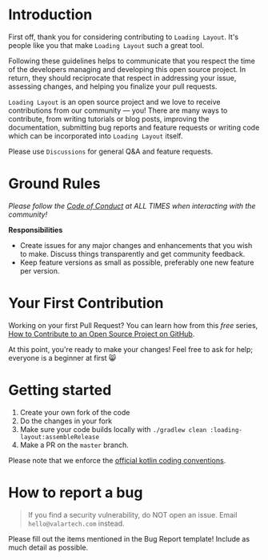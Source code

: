 # Introduction

First off, thank you for considering contributing to `Loading Layout`. It's people like you that make `Loading Layout` such a great tool.

Following these guidelines helps to communicate that you respect the time of the developers managing and developing this open source project. In return, they should reciprocate that respect in addressing your issue, assessing changes, and helping you finalize your pull requests.

`Loading Layout` is an open source project and we love to receive contributions from our community — you! There are many ways to contribute, from writing tutorials or blog posts, improving the documentation, submitting bug reports and feature requests or writing code which can be incorporated into `Loading Layout` itself.

Please use `Discussions` for general Q&A and feature requests. 

# Ground Rules
*Please follow the [Code of Conduct](CODE_OF_CONDUCT.md) at ALL TIMES when interacting with the community!*

**Responsibilities**
* Create issues for any major changes and enhancements that you wish to make. Discuss things transparently and get community feedback.
* Keep feature versions as small as possible, preferably one new feature per version.

# Your First Contribution

Working on your first Pull Request? You can learn how from this *free* series, [How to Contribute to an Open Source Project on GitHub](https://egghead.io/series/how-to-contribute-to-an-open-source-project-on-github).

At this point, you're ready to make your changes! Feel free to ask for help; everyone is a beginner at first :smile_cat:

# Getting started

1. Create your own fork of the code
2. Do the changes in your fork
3. Make sure your code builds locally with `./gradlew clean :loading-layout:assembleRelease`
4. Make a PR on the `master` branch.

Please note that we enforce the [official kotlin coding conventions](https://kotlinlang.org/docs/coding-conventions.html).

# How to report a bug
> If you find a security vulnerability, do NOT open an issue. Email `hello@valartech.com` instead.

Please fill out the items mentioned in the Bug Report template! Include as much detail as possible.
